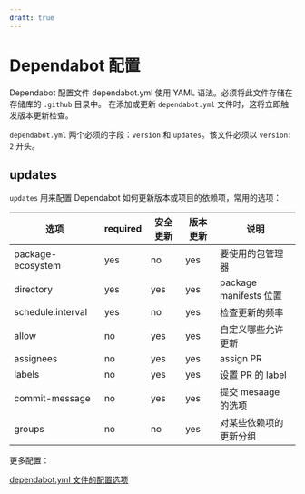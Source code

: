 ```yaml
---
draft: true
---
```


# Dependabot 配置

Dependabot 配置文件 dependabot.yml 使用 YAML 语法。必须将此文件存储在存储库的 `.github` 目录中。 在添加或更新 `dependabot.yml` 文件时，这将立即触发版本更新检查。

`dependabot.yml` 两个必须的字段：`version` 和 `updates`。该文件必须以 `version: 2` 开头。

## updates

`updates` 用来配置 Dependabot 如何更新版本或项目的依赖项，常用的选项：

| 选项                | required | 安全更新       | 版本更新       | 说明                   |
|-------------------|----------|------------|------------|----------------------|
| package-ecosystem | yes      | no         | yes        | 要使用的包管理器             |
| directory         | yes      | yes        | yes        | package manifests 位置 |
| schedule.interval | yes      | no         | yes        | 检查更新的频率              |
| allow             | no       | yes        | yes        | 自定义哪些允许更新            |
| assignees         | no       | yes        | yes        | assign PR            |
| labels            | no       | yes        | yes        | 设置 PR 的 label        |
| commit-message         | no       | yes        | yes        | 提交 mesaage 的选项       |
| groups         | no       | no         | yes        | 对某些依赖项的更新分组         |


更多配置：

[dependabot.yml 文件的配置选项](https://docs.github.com/zh/code-security/dependabot/dependabot-version-updates/configuration-options-for-the-dependabot.yml-file)